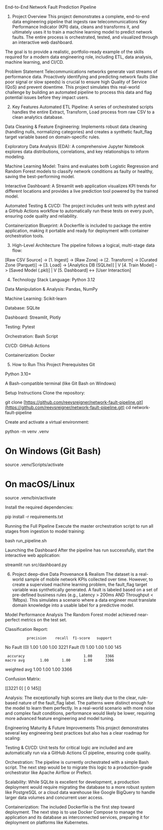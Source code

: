 End-to-End Network Fault Prediction Pipeline
1. Project Overview
This project demonstrates a complete, end-to-end data engineering pipeline that ingests raw telecommunications Key Performance Indicator (KPI) data, cleans and transforms it, and ultimately uses it to train a machine learning model to predict network faults. The entire process is orchestrated, tested, and visualized through an interactive web dashboard.

The goal is to provide a realistic, portfolio-ready example of the skills required for a modern data engineering role, including ETL, data analysis, machine learning, and CI/CD.

Problem Statement
Telecommunications networks generate vast streams of performance data. Proactively identifying and predicting network faults (like poor signal or slow speeds) is crucial to ensure high Quality of Service (QoS) and prevent downtime. This project simulates this real-world challenge by building an automated pipeline to process this data and flag potential issues before they impact users.

2. Key Features
Automated ETL Pipeline: A series of orchestrated scripts handles the entire Extract, Transform, Load process from raw CSV to a clean analytics database.

Data Cleaning & Feature Engineering: Implements robust data cleaning (handling nulls, normalizing categories) and creates a synthetic fault_flag target variable based on domain-specific rules.

Exploratory Data Analysis (EDA): A comprehensive Jupyter Notebook explores data distributions, correlations, and key relationships to inform modeling.

Machine Learning Model: Trains and evaluates both Logistic Regression and Random Forest models to classify network conditions as faulty or healthy, saving the best-performing model.

Interactive Dashboard: A Streamlit web application visualizes KPI trends for different locations and provides a live prediction tool powered by the trained model.

Automated Testing & CI/CD: The project includes unit tests with pytest and a GitHub Actions workflow to automatically run these tests on every push, ensuring code quality and reliability.

Containerization Blueprint: A Dockerfile is included to package the entire application, making it portable and ready for deployment with container orchestration tools.

3. High-Level Architecture
The pipeline follows a logical, multi-stage data flow:

[Raw CSV Source] -> [1. Ingest] -> [Raw Zone] -> [2. Transform] -> [Curated Zone (Parquet)] -> [3. Load] -> [Analytics DB (SQLite)]
                                                                                                                |
                                                                                                                V
                                                                                                    [4. Train Model] -> [Saved Model (.pkl)]
                                                                                                                |
                                                                                                                V
                                                                                                    [5. Dashboard] <-> [User Interaction]

4. Technology Stack
Language: Python 3.12

Data Manipulation & Analysis: Pandas, NumPy

Machine Learning: Scikit-learn

Database: SQLite

Dashboard: Streamlit, Plotly

Testing: Pytest

Orchestration: Bash Script

CI/CD: GitHub Actions

Containerization: Docker

5. How to Run This Project
Prerequisites
Git

Python 3.10+

A Bash-compatible terminal (like Git Bash on Windows)

Setup Instructions
Clone the repository:

git clone [https://github.com/reevsreigner/network-fault-pipeline.git](https://github.com/reevsreigner/network-fault-pipeline.git)
cd network-fault-pipeline

Create and activate a virtual environment:

python -m venv .venv
# On Windows (Git Bash)
source .venv/Scripts/activate
# On macOS/Linux
source .venv/bin/activate

Install the required dependencies:

pip install -r requirements.txt

Running the Full Pipeline
Execute the master orchestration script to run all stages from ingestion to model training:

bash run_pipeline.sh

Launching the Dashboard
After the pipeline has run successfully, start the interactive web application:

streamlit run src/dashboard.py

6. Project deep-dive
Data Provenance & Realism
The dataset is a real-world sample of mobile network KPIs collected over time. However, to create a supervised machine learning problem, the fault_flag target variable was synthetically generated. A fault is labeled based on a set of pre-defined business rules (e.g., Latency > 200ms AND Throughput < 1Mbps). This simulates a scenario where a data engineer must translate domain knowledge into a usable label for a predictive model.

Model Performance Analysis
The Random Forest model achieved near-perfect metrics on the test set.

Classification Report:

              precision    recall  f1-score   support

No Fault (0)       1.00      1.00      1.00      3221
    Fault (1)       1.00      1.00      1.00       145

     accuracy                           1.00      3366
    macro avg       1.00      1.00      1.00      3366
 weighted avg       1.00      1.00      1.00      3366

Confusion Matrix:

[[3221    0]
 [   0  145]]

Analysis: The exceptionally high scores are likely due to the clear, rule-based nature of the fault_flag label. The patterns were distinct enough for the model to learn them perfectly. In a real-world scenario with more noise and complex fault conditions, performance would likely be lower, requiring more advanced feature engineering and model tuning.

Engineering Maturity & Future Improvements
This project demonstrates several key engineering best practices but also has a clear roadmap for scaling:

Testing & CI/CD: Unit tests for critical logic are included and are automatically run via a GitHub Actions CI pipeline, ensuring code quality.

Orchestration: The pipeline is currently orchestrated with a simple Bash script. The next step would be to migrate this logic to a production-grade orchestrator like Apache Airflow or Prefect.

Scalability: While SQLite is excellent for development, a production deployment would require migrating the database to a more robust system like PostgreSQL or a cloud data warehouse like Google BigQuery to handle larger data volumes and concurrent user access.

Containerization: The included Dockerfile is the first step toward deployment. The next step is to use Docker Compose to manage the application and its database as interconnected services, preparing it for deployment on platforms like Kubernetes.